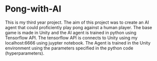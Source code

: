# Pong-with-AI
This is my third year project.
The aim of this project was to create an AI agent that could proficiently play pong against a human player. 
The base game is made in Unity and the AI agent is trained in python using Tensorflow API.
The tensorflow API is connects to Unity using my localhost:6666 using juypter notebook.
The Agent is trained in the Unity environment using the parameters specified in the python code (hyperparameters).
